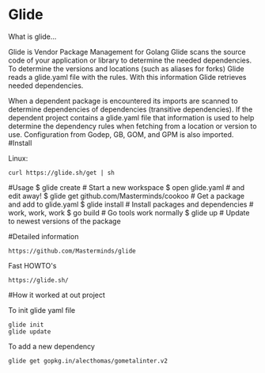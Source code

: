 # Glide

What is glide...

Glide is Vendor Package Management for Golang
Glide scans the source code of your application or library to determine the needed dependencies. To determine the versions and locations (such as aliases for forks) Glide reads a glide.yaml file with the rules. With this information Glide retrieves needed dependencies.

When a dependent package is encountered its imports are scanned to determine dependencies of dependencies (transitive dependencies). If the dependent project contains a glide.yaml file that information is used to help determine the dependency rules when fetching from a location or version to use. Configuration from Godep, GB, GOM, and GPM is also imported.    
#Install

Linux:

    curl https://glide.sh/get | sh
    
#Usage
    $ glide create                            # Start a new workspace
    $ open glide.yaml                         # and edit away!
    $ glide get github.com/Masterminds/cookoo # Get a package and add to glide.yaml
    $ glide install                           # Install packages and dependencies
    # work, work, work
    $ go build                                # Go tools work normally
    $ glide up                                # Update to newest versions of the package
    
#Detailed information

    https://github.com/Masterminds/glide
    
Fast HOWTO's

    https://glide.sh/
    
    
#How it worked at out project

To init glide yaml file

    glide init
    glide update
    
To add a new dependency

    glide get gopkg.in/alecthomas/gometalinter.v2  